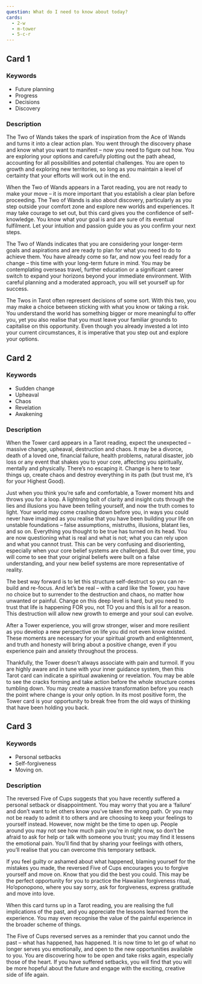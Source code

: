 ```yaml
---
question: What do I need to know about today?
cards: 
  - 2-w
  - m-tower
  - 5-c-r
---
```

## Card 1
### Keywords
- Future planning
- Progress
- Decisions
- Discovery

### Description
The Two of Wands takes the spark of inspiration from the Ace of Wands and turns it into a clear action plan. You went through the discovery phase and know what you want to manifest – now you need to figure out how. You are exploring your options and carefully plotting out the path ahead, accounting for all possibilities and potential challenges. You are open to growth and exploring new territories, so long as you maintain a level of certainty that your efforts will work out in the end.

When the Two of Wands appears in a Tarot reading, you are not ready to make your move – it is more important that you establish a clear plan before proceeding. The Two of Wands is also about discovery, particularly as you step outside your comfort zone and explore new worlds and experiences. It may take courage to set out, but this card gives you the confidence of self-knowledge. You know what your goal is and are sure of its eventual fulfilment. Let your intuition and passion guide you as you confirm your next steps.

The Two of Wands indicates that you are considering your longer-term goals and aspirations and are ready to plan for what you need to do to achieve them. You have already come so far, and now you feel ready for a change – this time with your long-term future in mind. You may be contemplating overseas travel, further education or a significant career switch to expand your horizons beyond your immediate environment. With careful planning and a moderated approach, you will set yourself up for success.

The Twos in Tarot often represent decisions of some sort. With this two, you may make a choice between sticking with what you know or taking a risk. You understand the world has something bigger or more meaningful to offer you, yet you also realise that you must leave your familiar grounds to capitalise on this opportunity. Even though you already invested a lot into your current circumstances, it is imperative that you step out and explore your options.


## Card 2
### Keywords
- Sudden change
- Upheaval
- Chaos
- Revelation
- Awakening

### Description
When the Tower card appears in a Tarot reading, expect the unexpected – massive change, upheaval, destruction and chaos. It may be a divorce, death of a loved one, financial failure, health problems, natural disaster, job loss or any event that shakes you to your core, affecting you spiritually, mentally and physically. There’s no escaping it. Change is here to tear things up, create chaos and destroy everything in its path (but trust me, it’s for your Highest Good).

Just when you think you’re safe and comfortable, a Tower moment hits and throws you for a loop. A lightning bolt of clarity and insight cuts through the lies and illusions you have been telling yourself, and now the truth comes to light. Your world may come crashing down before you, in ways you could never have imagined as you realise that you have been building your life on unstable foundations – false assumptions, mistruths, illusions, blatant lies, and so on. Everything you thought to be true has turned on its head. You are now questioning what is real and what is not; what you can rely upon and what you cannot trust. This can be very confusing and disorienting, especially when your core belief systems are challenged. But over time, you will come to see that your original beliefs were built on a false understanding, and your new belief systems are more representative of reality.

The best way forward is to let this structure self-destruct so you can re-build and re-focus. And let’s be real – with a card like the Tower, you have no choice but to surrender to the destruction and chaos, no matter how unwanted or painful. Change on this deep level is hard, but you need to trust that life is happening FOR you, not TO you and this is all for a reason. This destruction will allow new growth to emerge and your soul can evolve.

After a Tower experience, you will grow stronger, wiser and more resilient as you develop a new perspective on life you did not even know existed. These moments are necessary for your spiritual growth and enlightenment, and truth and honesty will bring about a positive change, even if you experience pain and anxiety throughout the process.

Thankfully, the Tower doesn’t always associate with pain and turmoil. If you are highly aware and in tune with your inner guidance system, then this Tarot card can indicate a spiritual awakening or revelation. You may be able to see the cracks forming and take action before the whole structure comes tumbling down. You may create a massive transformation before you reach the point where change is your only option. In its most positive form, the Tower card is your opportunity to break free from the old ways of thinking that have been holding you back.


## Card 3
### Keywords
- Personal setbacks
- Self-forgiveness
- Moving on.

### Description
The reversed Five of Cups suggests that you have recently suffered a personal setback or disappointment. You may worry that you are a ‘failure’ and don’t want to let others know you’ve taken the wrong path. Or you may not be ready to admit it to others and are choosing to keep your feelings to yourself instead. However, now might be the time to open up. People around you may not see how much pain you're in right now, so don’t be afraid to ask for help or talk with someone you trust; you may find it lessens the emotional pain. You’ll find that by sharing your feelings with others, you’ll realise that you can overcome this temporary setback.

If you feel guilty or ashamed about what happened, blaming yourself for the mistakes you made, the reversed Five of Cups encourages you to forgive yourself and move on. Know that you did the best you could. This may be the perfect opportunity for you to practice the Hawaiian forgiveness ritual, Ho’oponopono, where you say sorry, ask for forgiveness, express gratitude and move into love.

When this card turns up in a Tarot reading, you are realising the full implications of the past, and you appreciate the lessons learned from the experience. You may even recognise the value of the painful experience in the broader scheme of things.

The Five of Cups reversed serves as a reminder that you cannot undo the past – what has happened, has happened. It is now time to let go of what no longer serves you emotionally, and open to the new opportunities available to you. You are discovering how to be open and take risks again, especially those of the heart. If you have suffered setbacks, you will find that you will be more hopeful about the future and engage with the exciting, creative side of life again.

